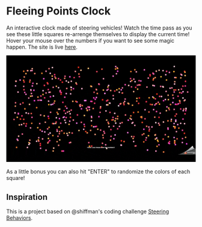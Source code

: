 # Fleeing Points Clock

An interactive clock made of steering vehicles! Watch the time pass as you see these little squares re-arrenge themselves to display the current time! Hover your mouse over
the numbers if you want to see some magic happen. The site is live [here](https://devtony101.github.io/fleeing-points-clock/).

<p align="center">
  <img src="https://github.com/DevTony101/fleeing-points-clock/blob/main/data/gif_1.gif" />
</p>

As a little bonus you can also hit "ENTER" to randomize the colors of each square!

## Inspiration

This is a project based on @shiffman's coding challenge [Steering Behaviors](https://www.youtube.com/watch?v=4hA7G3gup-4).
